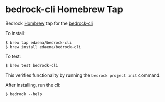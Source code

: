 # bedrock-cli Homebrew Tap
Bedrock [Hombrew](https://brew.sh/) tap for the [bedrock-cli](https://github.com/microsoft/bedrock-cli)

To install:
```
$ brew tap edaena/bedrock-cli
$ brew install edaena/bedrock-cli
```

To test:
```
$ brew test bedrock-cli
```
This verifies functionality by running the `bedrock project init` command.

After installing, run the cli:
```
$ bedrock --help
```
